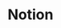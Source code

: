 ---
created: '2025-09-16T15:05:15.651238'
modified: '2025-09-17T15:33:51.727978'
ship_factor: 5
subtype: mcp-servers
tags: []
title: Notion
type: tool
version: 1
---